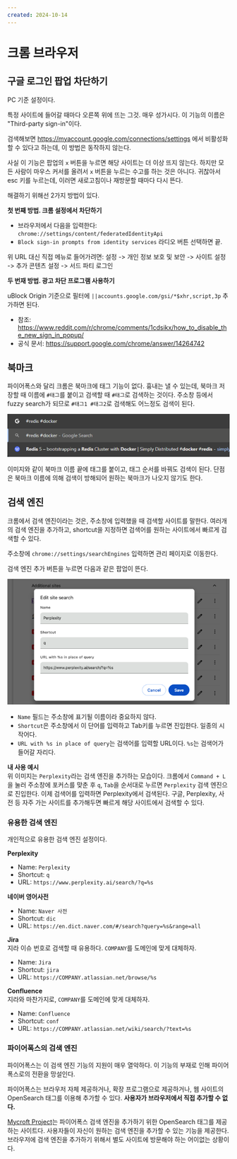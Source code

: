 ```yaml
---
created: 2024-10-14
---
```

# 크롬 브라우저

## 구글 로그인 팝업 차단하기

PC 기준 설정이다.

특정 사이트에 들어갈 때마다 오른쪽 위에 뜨는 그것. 매우 성가시다.
이 기능의 이름은 "Third-party sign-in"이다.

검색해보면 https://myaccount.google.com/connections/settings 에서 비활성화 할 수 있다고 하는데, 이 방법은 동작하지 않는다.

사실 이 기능은 팝업의 `x` 버튼을 누르면 해당 사이트는 더 이상 뜨지 않는다.
하지만 모든 사람이 마우스 커서를 올려서 `x` 버튼을 누르는 수고를 하는 것은 아니다.
귀찮아서 esc 키를 누르는데, 이러면 새로고침이나 재방문할 때마다 다시 뜬다.

해결하기 위해선 2가지 방법이 있다.

**첫 번째 방법. 크롬 설정에서 차단하기**

- 브라우저에서 다음을 입력한다: `chrome://settings/content/federatedIdentityApi`
- `Block sign-in prompts from identity services` 라디오 버튼 선택하면 끝.

위 URL 대신 직접 메뉴로 들어가려면: 설정 -> 개인 정보 보호 및 보안 -> 사이트 설정 -> 추가 콘텐츠 설정 -> 서드 파티 로그인

**두 번재 방법. 광고 차단 프로그램 사용하기**

uBlock Origin 기준으로 필터에 `||accounts.google.com/gsi/*$xhr,script,3p` 추가하면 된다.

- 참조: https://www.reddit.com/r/chrome/comments/1cdsikx/how_to_disable_the_new_sign_in_popup/
- 공식 문서: https://support.google.com/chrome/answer/14264742

## 북마크

파이어폭스와 달리 크롬은 북마크에 태그 기능이 없다.
흉내는 낼 수 있는데, 북마크 저장할 때 이름에 `#태그`를 붙이고 검색할 때 `#태그`로 검색하는 것이다.
주소창 등에서 fuzzy search가 되므로 `#태그1 #태그2`로 검색해도 어느정도 검색이 된다.

![chrome bookmarks tagging](./res/chrome-bookmarks-tagging.png)

이미지와 같이 북마크 이름 끝에 태그를 붙이고, 태그 순서를 바꿔도 검색이 된다.
단점은 북마크 이름에 의해 검색이 방해되어 원하는 북마크가 나오지 않기도 한다.

## 검색 엔진

크롬에서 검색 엔진이라는 것은, 주소창에 입력했을 때 검색할 사이트를 말한다.
여러개의 검색 엔진을 추가하고, shortcut을 지정하면 검색어를 원하는 사이트에서 빠르게 검색할 수 있다.

주소창에 `chrome://settings/searchEngines` 입력하면 관리 페이지로 이동한다.

검색 엔진 추가 버튼을 누르면 다음과 같은 팝업이 뜬다.

![chrome browser search engine addition](./res/chrome-browser-search-engine-addition.png)

- `Name` 필드는 주소창에 표기될 이름이라 중요하지 않다.
- `Shortcut`은 주소창에서 이 단어를 입력하고 Tab키를 누르면 진입한다. 일종의 시작어다.
- `URL with %s in place of query`는 검색어를 입력할 URL이다. `%s`는 검색어가 들어갈 자리다.

**내 사용 예시** \
위 이미지는 `Perplexity`라는 검색 엔진을 추가하는 모습이다.
크롬에서 `Command + L`을 눌러 주소창에 포커스를 맞춘 후 `q`, `Tab`을 순서대로 누르면 `Perplexity` 검색 엔진으로 진입한다.
이제 검색어를 입력하면 Perplexity에서 검색된다.
구글, Perplexity, 사전 등 자주 가는 사이트를 추가해두면 빠르게 해당 사이트에서 검색할 수 있다.

### 유용한 검색 엔진

개인적으로 유용한 검색 엔진 설정이다.

**Perplexity**

- Name: `Perplexity`
- Shortcut: `q`
- URL: `https://www.perplexity.ai/search/?q=%s`

**네이버 영어사전**

- Name: `Naver 사전`
- Shortcut: `dic`
- URL: `https://en.dict.naver.com/#/search?query=%s&range=all`

**Jira** \
지라 이슈 번호로 검색할 때 유용하다.
`COMPANY`를 도메인에 맞게 대체하자.

- Name: `Jira`
- Shortcut: `jira`
- URL: `https://COMPANY.atlassian.net/browse/%s`

**Confluence** \
지라와 마찬가지로, `COMPANY`를 도메인에 맞게 대체하자.

- Name: `Confluence`
- Shortcut: `conf`
- URL: `https://COMPANY.atlassian.net/wiki/search/?text=%s`

### 파이어폭스의 검색 엔진

파이어폭스는 이 검색 엔진 기능의 지원이 매우 열악하다.
이 기능의 부재로 인해 파이어폭스로의 전환을 망설인다.

파이어폭스는 브라우저 자체 제공하거나, 확장 프로그램으로 제공하거나, 웹 사이트의 OpenSearch 태그를 이용해 추가할 수 있다.
**사용자가 브라우저에서 직접 추가할 수 없다.**

[Mycroft Project](https://mycroftproject.com/)는 파이어폭스 검색 엔진을 추가하기 위한 OpenSearch 태그를 제공하는 사이트다.
사용자들이 자신이 원하는 검색 엔진을 추가할 수 있는 기능을 제공한다.
브라우저에 검색 엔진을 추가하기 위해서 별도 사이트에 방문해야 하는 어이없는 상황이다.
